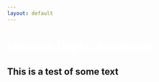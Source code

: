 ```yaml
---
layout: default
---
```


<h1> <span style="color:white">Menace Digital Notebook</span> </h1>

## This is a test of some text

